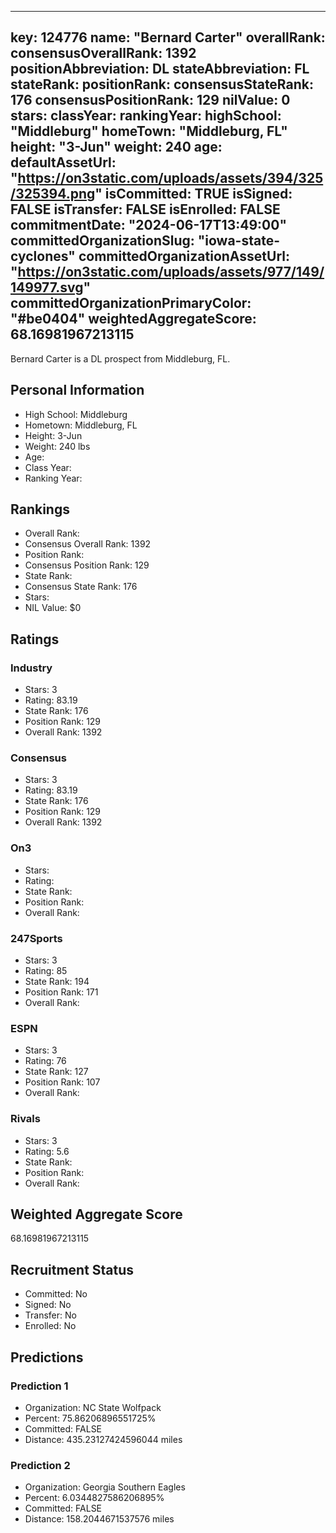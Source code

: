 ---
  key: 124776
  name: "Bernard Carter"
  overallRank: 
  consensusOverallRank: 1392
  positionAbbreviation: DL
  stateAbbreviation: FL
  stateRank: 
  positionRank: 
  consensusStateRank: 176
  consensusPositionRank: 129
  nilValue: 0
  stars: 
  classYear: 
  rankingYear: 
  highSchool: "Middleburg"
  homeTown: "Middleburg, FL"
  height: "3-Jun"
  weight: 240
  age: 
  defaultAssetUrl: "https://on3static.com/uploads/assets/394/325/325394.png"
  isCommitted: TRUE
  isSigned: FALSE
  isTransfer: FALSE
  isEnrolled: FALSE
  commitmentDate: "2024-06-17T13:49:00"
  committedOrganizationSlug: "iowa-state-cyclones"
  committedOrganizationAssetUrl: "https://on3static.com/uploads/assets/977/149/149977.svg"
  committedOrganizationPrimaryColor: "#be0404"
  weightedAggregateScore: 68.16981967213115
  ---
  
  Bernard Carter is a DL prospect from Middleburg, FL.
  
  ## Personal Information
  - High School: Middleburg
  - Hometown: Middleburg, FL
  - Height: 3-Jun
  - Weight: 240 lbs
  - Age: 
  - Class Year: 
  - Ranking Year: 
  
  ## Rankings
  - Overall Rank: 
  - Consensus Overall Rank: 1392
  - Position Rank: 
  - Consensus Position Rank: 129
  - State Rank: 
  - Consensus State Rank: 176
  - Stars: 
  - NIL Value: $0
  
  ## Ratings
  
  ### Industry
  - Stars: 3
  - Rating: 83.19
  - State Rank: 176
  - Position Rank: 129
  - Overall Rank: 1392
  
  ### Consensus
  - Stars: 3
  - Rating: 83.19
  - State Rank: 176
  - Position Rank: 129
  - Overall Rank: 1392
  
  ### On3
  - Stars: 
  - Rating: 
  - State Rank: 
  - Position Rank: 
  - Overall Rank: 
  
  ### 247Sports
  - Stars: 3
  - Rating: 85
  - State Rank: 194
  - Position Rank: 171
  - Overall Rank: 
  
  ### ESPN
  - Stars: 3
  - Rating: 76
  - State Rank: 127
  - Position Rank: 107
  - Overall Rank: 
  
  ### Rivals
  - Stars: 3
  - Rating: 5.6
  - State Rank: 
  - Position Rank: 
  - Overall Rank: 
  
  ## Weighted Aggregate Score
  68.16981967213115
  
  ## Recruitment Status
  - Committed: No
  - Signed: No
  - Transfer: No
  - Enrolled: No
  
  
  
  ## Predictions
  
  ### Prediction 1
  - Organization: NC State Wolfpack
  - Percent: 75.86206896551725%
  - Committed: FALSE
  - Distance: 435.23127424596044 miles
  
  ### Prediction 2
  - Organization: Georgia Southern Eagles
  - Percent: 6.0344827586206895%
  - Committed: FALSE
  - Distance: 158.2044671537576 miles
  